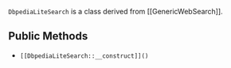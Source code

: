 `DbpediaLiteSearch` is a class derived from [[GenericWebSearch]].

## Public Methods

* `[[DbpediaLiteSearch::__construct]]()`

